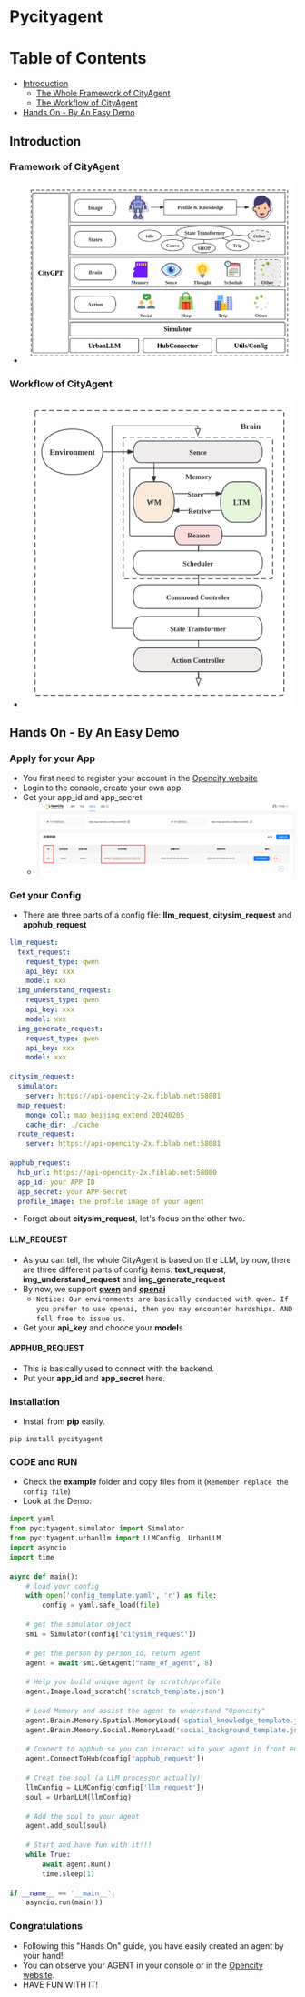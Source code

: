 # Pycityagent

# Table of Contents
* [Introduction](#Introduction)
	* [The Whole Framework of CityAgent](#The-Whole-Framework-of-CityAgent)
	* [The Workflow of CityAgent](#The-Workflow-of-CityAgent)
* [Hands On - By An Easy Demo](#Hands-On---By-An-Easy-Demo)

<!-- TOC -->

## Introduction
### Framework of CityAgent
- ![framwork](./static/framework.png)

### Workflow of CityAgent
- ![workflow](./static/workflow.png)

## Hands On - By An Easy Demo
### Apply for your App
- You first need to register your account in the [Opencity website](https://opencity.fiblab.net/)
- Login to the console, create your own app.
- Get your app_id and app_secret
    - ![app](./static/app.png)

### Get your Config
- There are three parts of a config file: **llm_request**, **citysim_request** and **apphub_request**
```yaml
llm_request:
  text_request:
    request_type: qwen
    api_key: xxx
    model: xxx
  img_understand_request:
    request_type: qwen
    api_key: xxx
    model: xxx
  img_generate_request:
    request_type: qwen
    api_key: xxx
    model: xxx

citysim_request:
  simulator: 
    server: https://api-opencity-2x.fiblab.net:58081
  map_request:
    mongo_coll: map_beijing_extend_20240205
    cache_dir: ./cache
  route_request: 
    server: https://api-opencity-2x.fiblab.net:58081

apphub_request:
  hub_url: https://api-opencity-2x.fiblab.net:58080
  app_id: your APP ID
  app_secret: your APP Secret
  profile_image: the profile image of your agent
```
- Forget about **citysim_request**, let's focus on the other two.

#### LLM_REQUEST
- As you can tell, the whole CityAgent is based on the LLM, by now, there are three different parts of config items: **text_request**, **img_understand_request** and **img_generate_request**
- By now, we support [**qwen**](https://tongyi.aliyun.com/) and [**openai**](https://openai.com/)
    - `Notice: Our environments are basically conducted with qwen. If you prefer to use openai, then you may encounter hardships. AND fell free to issue us.`
- Get your **api_key** and chooce your **model**s

#### APPHUB_REQUEST
- This is basically used to connect with the backend.
- Put your **app_id** and **app_secret** here.

### Installation
- Install from **pip** easily.
```shell
pip install pycityagent
```

### CODE and RUN
- Check the **example** folder and copy files from it (`Remember replace the config file`)
- Look at the Demo:
```python
import yaml
from pycityagent.simulator import Simulator
from pycityagent.urbanllm import LLMConfig, UrbanLLM
import asyncio
import time

async def main():
    # load your config
    with open('config_template.yaml', 'r') as file:
        config = yaml.safe_load(file)
    
    # get the simulator object
    smi = Simulator(config['citysim_request'])
    
    # get the person by person_id, return agent
    agent = await smi.GetAgent("name_of_agent", 8)

    # Help you build unique agent by scratch/profile
    agent.Image.load_scratch('scratch_template.json')

    # Load Memory and assist the agent to understand "Opencity"
    agent.Brain.Memory.Spatial.MemoryLoad('spatial_knowledge_template.json')
    agent.Brain.Memory.Social.MemoryLoad('social_background_template.json')

    # Connect to apphub so you can interact with your agent in front end
    agent.ConnectToHub(config['apphub_request'])

    # Creat the soul (a LLM processor actually)
    llmConfig = LLMConfig(config['llm_request'])
    soul = UrbanLLM(llmConfig)

    # Add the soul to your agent
    agent.add_soul(soul)
    
    # Start and have fun with it!!!
    while True:
        await agent.Run()
        time.sleep(1)

if __name__ == '__main__':
    asyncio.run(main())
```

### Congratulations
- Following this "Hands On" guide, you have easily created an agent by your hand! 
- You can observe your AGENT in your console or in the [Opencity website](https://opencity.fiblab.net/).
- HAVE FUN WITH IT!
